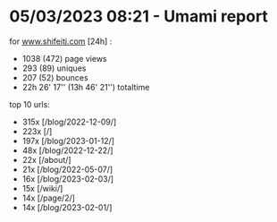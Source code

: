 # 05/03/2023 08:21 - Umami report
for www.shifeiti.com [24h] :

 - 1038 (472) page views
 - 293 (89) uniques
 - 207 (52) bounces
 - 22h 26' 17'' (13h 46' 21'') totaltime


top 10 urls:
 - 315x [/blog/2022-12-09/]
 - 223x [/]
 - 197x [/blog/2023-01-12/]
 - 48x [/blog/2022-12-22/]
 - 22x [/about/]
 - 21x [/blog/2022-05-07/]
 - 16x [/blog/2023-02-03/]
 - 15x [/wiki/]
 - 14x [/page/2/]
 - 14x [/blog/2023-02-01/]


